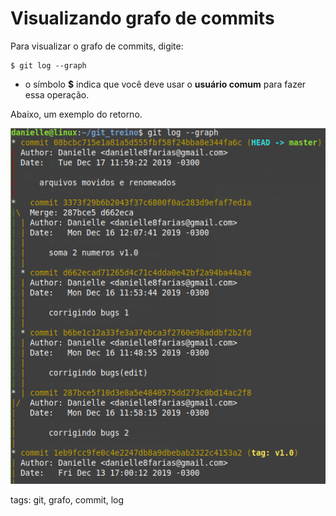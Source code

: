 # Visualizando grafo de commits

Para visualizar o grafo de commits, digite:

```
$ git log --graph
```

- o símbolo **$** indica que você deve usar o **usuário comum** para fazer essa operação.

Abaixo, um exemplo do retorno.

![grafo commit](img/p0014-0.png)

tags: git, grafo, commit, log
